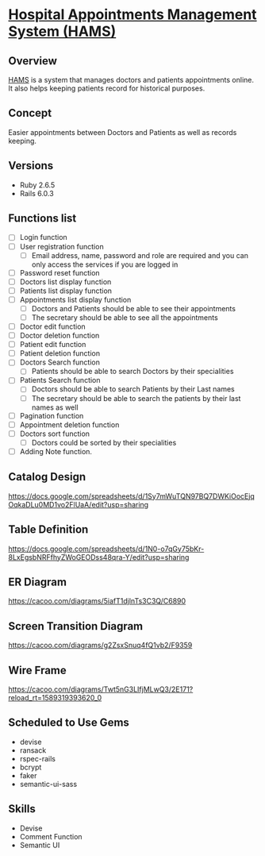 # [Hospital Appointments Management System (HAMS)](http://34.200.183.98/users/sign_in)

## Overview
[HAMS](http://34.200.183.98/users/sign_in) is a system that manages doctors and patients appointments online. It also helps keeping patients record for historical purposes.

## Concept
Easier appointments between Doctors and Patients as well as records keeping.

## Versions
* Ruby 2.6.5
* Rails 6.0.3

## Functions list
- [ ] Login function
- [ ] User registration function
  - [ ] Email address, name, password and role are required and you can only access the services if you are logged in
- [ ] Password reset function
- [ ] Doctors list display function
- [ ] Patients list display function
- [ ] Appointments list display function
  - [ ] Doctors and Patients should be able to see their appointments
  - [ ] The secretary should be able to see all the appointments
- [ ] Doctor edit function
- [ ] Doctor deletion function
- [ ] Patient edit function
- [ ] Patient deletion function
- [ ] Doctors Search function
  - [ ] Patients should be able to search Doctors by their specialities
- [ ] Patients Search function
  - [ ] Doctors should be able to search Patients by their Last names
  - [ ] The secretary should be able to search the patients by their last names as well
- [ ] Pagination function
- [ ] Appointment deletion function
- [ ] Doctors sort function
  - [ ] Doctors could be sorted by their specialities
- [ ] Adding Note function.

## Catalog Design
https://docs.google.com/spreadsheets/d/1Sy7mWuTQN97BQ7DWKiOocEjqOqkaDLu0MD1vo2FlUaA/edit?usp=sharing

## Table Definition
https://docs.google.com/spreadsheets/d/1N0-o7qGy75bKr-8LxEgsbNRFfhyZWoGEODss48qra-Y/edit?usp=sharing

## ER Diagram
https://cacoo.com/diagrams/5iafT1djlnTs3C3Q/C6890

## Screen Transition Diagram
https://cacoo.com/diagrams/g2ZsxSnuq4fQ1vb2/F9359

## Wire Frame
https://cacoo.com/diagrams/Twt5nG3LIfjMLwQ3/2E171?reload_rt=1589319393620_0

## Scheduled to Use Gems
* devise
* ransack
* rspec-rails
* bcrypt
* faker
* semantic-ui-sass

## Skills

* Devise
* Comment Function
* Semantic UI
